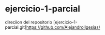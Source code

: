 # ejercicio-1-parcial
direciion del repositorio [ejercicio-1-parcial.git]https://github.com/AlejandroIlgesias/
